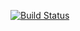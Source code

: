 [![Build Status](https://travis-ci.org/GeorgeErickson/read-score.js.png?branch=master)](https://travis-ci.org/GeorgeErickson/read-score.js)